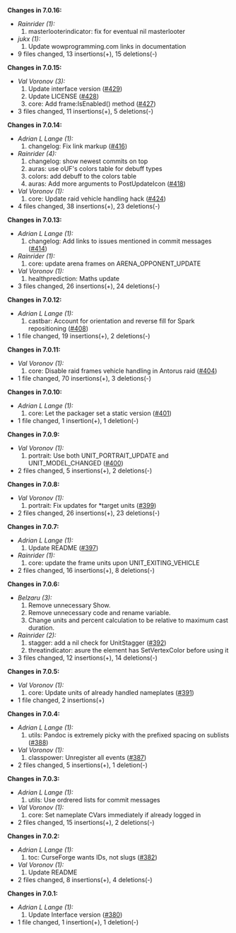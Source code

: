 **Changes in 7.0.16:**

- _Rainrider (1):_
    1. masterlooterindicator: fix for eventual nil masterlooter
- _jukx (1):_
    1. Update wowprogramming.com links in documentation
- 9 files changed, 13 insertions(+), 15 deletions(-)

**Changes in 7.0.15:**

- _Val Voronov (3):_
    1. Update interface version ([#429](https://github.com/oUF-wow/oUF/issues/429))
    2. Update LICENSE ([#428](https://github.com/oUF-wow/oUF/issues/428))
    3. core: Add frame:IsEnabled() method ([#427](https://github.com/oUF-wow/oUF/issues/427))
- 3 files changed, 11 insertions(+), 5 deletions(-)

**Changes in 7.0.14:**

- _Adrian L Lange (1):_
    1. changelog: Fix link markup ([#416](https://github.com/oUF-wow/oUF/issues/416))
- _Rainrider (4):_
    1. changelog: show newest commits on top
    2. auras: use oUF's colors table for debuff types
    3. colors: add debuff to the colors table
    4. auras: Add more arguments to PostUpdateIcon ([#418](https://github.com/oUF-wow/oUF/issues/418))
- _Val Voronov (1):_
    1. core: Update raid vehicle handling hack ([#424](https://github.com/oUF-wow/oUF/issues/424))
- 4 files changed, 38 insertions(+), 23 deletions(-)

**Changes in 7.0.13:**

- _Adrian L Lange (1):_
    1. changelog: Add links to issues mentioned in commit messages ([#414](https://github.com/oUF-wow/oUF/issues/414))
- _Rainrider (1):_
    1. core: update arena frames on ARENA_OPPONENT_UPDATE
- _Val Voronov (1):_
    1. healthprediction: Maths update
- 3 files changed, 26 insertions(+), 24 deletions(-)

**Changes in 7.0.12:**

- _Adrian L Lange (1):_
    1. castbar: Account for orientation and reverse fill for Spark repositioning ([#408](https://github.com/oUF-wow/oUF/issues/408))
- 1 file changed, 19 insertions(+), 2 deletions(-)

**Changes in 7.0.11:**

- _Val Voronov (1):_
    1. core: Disable raid frames vehicle handling in Antorus raid ([#404](https://github.com/oUF-wow/oUF/issues/404))
- 1 file changed, 70 insertions(+), 3 deletions(-)

**Changes in 7.0.10:**

- _Adrian L Lange (1):_
    1. core: Let the packager set a static version ([#401](https://github.com/oUF-wow/oUF/issues/401))
- 1 file changed, 1 insertion(+), 1 deletion(-)

**Changes in 7.0.9:**

- _Val Voronov (1):_
    1. portrait: Use both UNIT_PORTRAIT_UPDATE and UNIT_MODEL_CHANGED ([#400](https://github.com/oUF-wow/oUF/issues/400))
- 2 files changed, 5 insertions(+), 2 deletions(-)

**Changes in 7.0.8:**

- _Val Voronov (1):_
    1. portrait: Fix updates for *target units ([#399](https://github.com/oUF-wow/oUF/issues/399))
- 2 files changed, 26 insertions(+), 23 deletions(-)

**Changes in 7.0.7:**

- _Adrian L Lange (1):_
    1. Update README ([#397](https://github.com/oUF-wow/oUF/issues/397))
- _Rainrider (1):_
    1. core: update the frame units upon UNIT_EXITING_VEHICLE
- 2 files changed, 16 insertions(+), 8 deletions(-)

**Changes in 7.0.6:**

- _Belzaru (3):_
    1. Remove unnecessary Show.
    2. Remove unnecessary code and rename variable.
    3. Change units and percent calculation to be relative to maximum cast duration.
- _Rainrider (2):_
    1. stagger: add a nil check for UnitStagger ([#392](https://github.com/oUF-wow/oUF/issues/392))
    2. threatindicator: asure the element has SetVertexColor before using it
- 3 files changed, 12 insertions(+), 14 deletions(-)

**Changes in 7.0.5:**

- _Val Voronov (1):_
    1. core: Update units of already handled nameplates ([#391](https://github.com/oUF-wow/oUF/issues/391))
- 1 file changed, 2 insertions(+)

**Changes in 7.0.4:**

- _Adrian L Lange (1):_
    1. utils: Pandoc is extremely picky with the prefixed spacing on sublists ([#388](https://github.com/oUF-wow/oUF/issues/388))
- _Val Voronov (1):_
    1. classpower: Unregister all events ([#387](https://github.com/oUF-wow/oUF/issues/387))
- 2 files changed, 5 insertions(+), 1 deletion(-)

**Changes in 7.0.3:**

- _Adrian L Lange (1):_
    1. utils: Use ordrered lists for commit messages
- _Val Voronov (1):_
    1. core: Set nameplate CVars immediately if already logged in
- 2 files changed, 15 insertions(+), 2 deletions(-)

**Changes in 7.0.2:**

- _Adrian L Lange (1):_
    1. toc: CurseForge wants IDs, not slugs ([#382](https://github.com/oUF-wow/oUF/issues/382))
- _Val Voronov (1):_
    1. Update README
- 2 files changed, 8 insertions(+), 4 deletions(-)

**Changes in 7.0.1:**

- _Adrian L Lange (1):_
    1. Update Interface version ([#380](https://github.com/oUF-wow/oUF/issues/380))
- 1 file changed, 1 insertion(+), 1 deletion(-)

